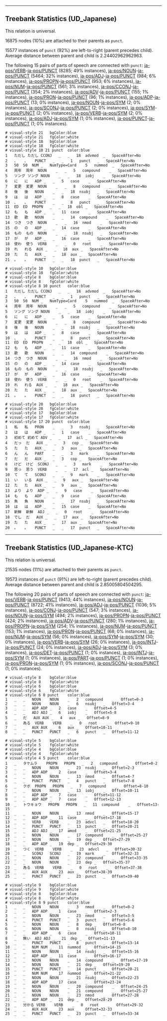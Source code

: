 

--------------------------------------------------------------------------------

## Treebank Statistics (UD_Japanese)

This relation is universal.

16875 nodes (10%) are attached to their parents as `punct`.

15577 instances of `punct` (92%) are left-to-right (parent precedes child).
Average distance between parent and child is 2.24402962962963.

The following 15 pairs of parts of speech are connected with `punct`: [ja-pos/VERB]()-[ja-pos/PUNCT]() (8285; 49% instances), [ja-pos/NOUN]()-[ja-pos/PUNCT]() (5464; 32% instances), [ja-pos/ADJ]()-[ja-pos/PUNCT]() (984; 6% instances), [ja-pos/PROPN]()-[ja-pos/PUNCT]() (953; 6% instances), [ja-pos/NUM]()-[ja-pos/PUNCT]() (561; 3% instances), [ja-pos/CCONJ]()-[ja-pos/PUNCT]() (354; 2% instances), [ja-pos/ADV]()-[ja-pos/PUNCT]() (155; 1% instances), [ja-pos/PRON]()-[ja-pos/PUNCT]() (96; 1% instances), [ja-pos/ADP]()-[ja-pos/PUNCT]() (13; 0% instances), [ja-pos/NOUN]()-[ja-pos/SYM]() (2; 0% instances), [ja-pos/SCONJ]()-[ja-pos/PUNCT]() (2; 0% instances), [ja-pos/SYM]()-[ja-pos/PUNCT]() (2; 0% instances), [ja-pos/VERB]()-[ja-pos/SYM]() (2; 0% instances), [ja-pos/ADJ]()-[ja-pos/SYM]() (1; 0% instances), [ja-pos/PUNCT]()-[ja-pos/PUNCT]() (1; 0% instances).


~~~ conllu
# visual-style 21	bgColor:blue
# visual-style 21	fgColor:white
# visual-style 18	bgColor:blue
# visual-style 18	fgColor:white
# visual-style 18 21 punct	color:blue
1	ただし	ただし	CCONJ	_	_	18	advmod	_	SpaceAfter=No
2	、	、	PUNCT	_	_	1	punct	_	SpaceAfter=No
3	50	50	NUM	_	NumType=Card	5	nummod	_	SpaceAfter=No
4	周年	周年	NOUN	_	_	5	compound	_	SpaceAfter=No
5	ソング	ソング	NOUN	_	_	18	iobj	_	SpaceAfter=No
6	に	に	ADP	_	_	5	case	_	SpaceAfter=No
7	変更	変更	NOUN	_	_	8	compound	_	SpaceAfter=No
8	後	後	NOUN	_	_	18	nsubj	_	SpaceAfter=No
9	は	は	ADP	_	_	8	case	_	SpaceAfter=No
10	、	、	PUNCT	_	_	8	punct	_	SpaceAfter=No
11	ED	ED	PROPN	_	_	18	obl	_	SpaceAfter=No
12	も	も	ADP	_	_	11	case	_	SpaceAfter=No
13	歌	歌	NOUN	_	_	14	compound	_	SpaceAfter=No
14	つき	つき	NOUN	_	_	16	nmod	_	SpaceAfter=No
15	の	の	ADP	_	_	14	case	_	SpaceAfter=No
16	もの	もの	NOUN	_	_	18	nsubj	_	SpaceAfter=No
17	が	が	ADP	_	_	16	case	_	SpaceAfter=No
18	使わ	使う	VERB	_	_	0	root	_	SpaceAfter=No
19	れ	れる	AUX	_	_	18	aux	_	SpaceAfter=No
20	た	た	AUX	_	_	18	aux	_	SpaceAfter=No
21	。	。	PUNCT	_	_	18	punct	_	SpaceAfter=No

~~~


~~~ conllu
# visual-style 10	bgColor:blue
# visual-style 10	fgColor:white
# visual-style 8	bgColor:blue
# visual-style 8	fgColor:white
# visual-style 8 10 punct	color:blue
1	ただし	ただし	CCONJ	_	_	18	advmod	_	SpaceAfter=No
2	、	、	PUNCT	_	_	1	punct	_	SpaceAfter=No
3	50	50	NUM	_	NumType=Card	5	nummod	_	SpaceAfter=No
4	周年	周年	NOUN	_	_	5	compound	_	SpaceAfter=No
5	ソング	ソング	NOUN	_	_	18	iobj	_	SpaceAfter=No
6	に	に	ADP	_	_	5	case	_	SpaceAfter=No
7	変更	変更	NOUN	_	_	8	compound	_	SpaceAfter=No
8	後	後	NOUN	_	_	18	nsubj	_	SpaceAfter=No
9	は	は	ADP	_	_	8	case	_	SpaceAfter=No
10	、	、	PUNCT	_	_	8	punct	_	SpaceAfter=No
11	ED	ED	PROPN	_	_	18	obl	_	SpaceAfter=No
12	も	も	ADP	_	_	11	case	_	SpaceAfter=No
13	歌	歌	NOUN	_	_	14	compound	_	SpaceAfter=No
14	つき	つき	NOUN	_	_	16	nmod	_	SpaceAfter=No
15	の	の	ADP	_	_	14	case	_	SpaceAfter=No
16	もの	もの	NOUN	_	_	18	nsubj	_	SpaceAfter=No
17	が	が	ADP	_	_	16	case	_	SpaceAfter=No
18	使わ	使う	VERB	_	_	0	root	_	SpaceAfter=No
19	れ	れる	AUX	_	_	18	aux	_	SpaceAfter=No
20	た	た	AUX	_	_	18	aux	_	SpaceAfter=No
21	。	。	PUNCT	_	_	18	punct	_	SpaceAfter=No

~~~


~~~ conllu
# visual-style 20	bgColor:blue
# visual-style 20	fgColor:white
# visual-style 17	bgColor:blue
# visual-style 17	fgColor:white
# visual-style 17 20 punct	color:blue
1	私	私	PRON	_	_	3	nsubj	_	SpaceAfter=No
2	は	は	ADP	_	_	1	case	_	SpaceAfter=No
3	初めて	初めて	ADV	_	_	17	acl	_	SpaceAfter=No
4	だっ	だ	AUX	_	_	3	cop	_	SpaceAfter=No
5	た	た	AUX	_	_	3	aux	_	SpaceAfter=No
6	ん	ん	PART	_	_	3	mark	_	SpaceAfter=No
7	だ	だ	AUX	_	_	3	cop	_	SpaceAfter=No
8	けど	けど	SCONJ	_	_	3	mark	_	SpaceAfter=No
9	思っ	思う	VERB	_	_	17	acl	_	SpaceAfter=No
10	て	て	SCONJ	_	_	9	mark	_	SpaceAfter=No
11	い	いる	AUX	_	_	9	aux	_	SpaceAfter=No
12	た	た	AUX	_	_	9	aux	_	SpaceAfter=No
13	より	より	ADP	_	_	9	case	_	SpaceAfter=No
14	も	も	ADP	_	_	9	case	_	SpaceAfter=No
15	魚	魚	NOUN	_	_	17	nsubj	_	SpaceAfter=No
16	は	は	ADP	_	_	15	case	_	SpaceAfter=No
17	新鮮	新鮮	ADJ	_	_	0	root	_	SpaceAfter=No
18	でし	だ	AUX	_	_	17	aux	_	SpaceAfter=No
19	た	た	AUX	_	_	17	aux	_	SpaceAfter=No
20	。	。	PUNCT	_	_	17	punct	_	SpaceAfter=No

~~~




--------------------------------------------------------------------------------

## Treebank Statistics (UD_Japanese-KTC)

This relation is universal.

21535 nodes (11%) are attached to their parents as `punct`.

19573 instances of `punct` (91%) are left-to-right (parent precedes child).
Average distance between parent and child is 2.85005804504295.

The following 20 pairs of parts of speech are connected with `punct`: [ja-pos/VERB]()-[ja-pos/PUNCT]() (9413; 44% instances), [ja-pos/NOUN]()-[ja-pos/PUNCT]() (8722; 41% instances), [ja-pos/ADJ]()-[ja-pos/PUNCT]() (1036; 5% instances), [ja-pos/CONJ]()-[ja-pos/PUNCT]() (547; 3% instances), [ja-pos/NOUN]()-[ja-pos/SYM]() (494; 2% instances), [ja-pos/PROPN]()-[ja-pos/PUNCT]() (424; 2% instances), [ja-pos/ADV]()-[ja-pos/PUNCT]() (280; 1% instances), [ja-pos/PROPN]()-[ja-pos/SYM]() (254; 1% instances), [ja-pos/NUM]()-[ja-pos/PUNCT]() (153; 1% instances), [ja-pos/PRON]()-[ja-pos/PUNCT]() (68; 0% instances), [ja-pos/NUM]()-[ja-pos/SYM]() (56; 0% instances), [ja-pos/SYM]()-[ja-pos/SYM]() (30; 0% instances), [ja-pos/VERB]()-[ja-pos/SYM]() (26; 0% instances), [ja-pos/INTJ]()-[ja-pos/PUNCT]() (24; 0% instances), [ja-pos/ADJ]()-[ja-pos/SYM]() (3; 0% instances), [ja-pos/DET]()-[ja-pos/PUNCT]() (1; 0% instances), [ja-pos/INTJ]()-[ja-pos/SYM]() (1; 0% instances), [ja-pos/PART]()-[ja-pos/PUNCT]() (1; 0% instances), [ja-pos/PRON]()-[ja-pos/SYM]() (1; 0% instances), [ja-pos/SCONJ]()-[ja-pos/PUNCT]() (1; 0% instances).


~~~ conllu
# visual-style 8	bgColor:blue
# visual-style 8	fgColor:white
# visual-style 6	bgColor:blue
# visual-style 6	fgColor:white
# visual-style 6 8 punct	color:blue
1	_	_	NOUN	NOUN	_	2	compound	_	Offset=0-3
2	_	_	NOUN	NOUN	_	6	nsubj	_	Offset=3-4
3	_	_	ADP	ADP	_	2	case	_	Offset=4-5
4	_	_	ADJ	ADJ	_	6	iobj	_	Offset=5-8
5	_	だ	AUX	AUX	_	4	aux	_	Offset=8-9
6	_	為る	VERB	VERB	_	0	root	_	Offset=9-10
7	_	_	AUX	AUX	_	6	aux	_	Offset=10-11
8	_	_	PUNCT	PUNCT	_	6	punct	_	Offset=11-12

~~~


~~~ conllu
# visual-style 5	bgColor:blue
# visual-style 5	fgColor:white
# visual-style 4	bgColor:blue
# visual-style 4	fgColor:white
# visual-style 4 5 punct	color:blue
1	_	タケムラ	PROPN	PROPN	_	2	compound	_	Offset=0-2
2	_	_	NOUN	NOUN	_	23	nsubj	_	Offset=2-3
3	_	_	ADP	ADP	_	2	case	_	Offset=3-4
4	_	_	NOUN	NOUN	_	13	nmod	_	Offset=4-7
5	_	_	PUNCT	PUNCT	_	4	punct	_	Offset=7-8
6	_	クボ	PROPN	PROPN	_	7	compound	_	Offset=8-10
7	_	_	NOUN	NOUN	_	13	iobj	_	Offset=10-11
8	_	_	ADP	ADP	_	7	case	_	Offset=11-12
9	_	_	ADP	ADP	_	7	case	_	Offset=12-13
10	_	トウキョウ	PROPN	PROPN	_	11	compound	_	Offset=13-15
11	_	_	NOUN	NOUN	_	13	nmod	_	Offset=15-17
12	_	_	ADP	ADP	_	11	case	_	Offset=17-18
13	_	_	VERB	VERB	_	23	advcl	_	Offset=18-20
14	_	_	PUNCT	PUNCT	_	13	punct	_	Offset=20-21
15	_	_	ADJ	ADJ	_	17	amod	_	Offset=21-25
16	_	_	NOUN	NOUN	_	17	compound	_	Offset=25-27
17	_	_	NOUN	NOUN	_	19	dep	_	Offset=27-29
18	_	_	ADP	ADP	_	19	dep	_	Offset=29-30
19	_	つく	VERB	VERB	_	23	advcl	_	Offset=30-32
20	_	_	SCONJ	SCONJ	_	19	mark	_	Offset=32-33
21	_	_	NOUN	NOUN	_	22	compound	_	Offset=33-35
22	_	_	NOUN	NOUN	_	23	dep	_	Offset=35-37
23	_	為る	VERB	VERB	_	0	root	_	Offset=37-38
24	_	_	AUX	AUX	_	23	aux	_	Offset=38-39
25	_	_	PUNCT	PUNCT	_	23	punct	_	Offset=39-40

~~~


~~~ conllu
# visual-style 9	bgColor:blue
# visual-style 9	fgColor:white
# visual-style 8	bgColor:blue
# visual-style 8	fgColor:white
# visual-style 8 9 punct	color:blue
1	_	_	NOUN	NOUN	_	3	nmod	_	Offset=0-2
2	_	_	ADP	ADP	_	1	case	_	Offset=2-3
3	_	_	NOUN	NOUN	_	23	nmod	_	Offset=3-5
4	_	_	PUNCT	PUNCT	_	3	punct	_	Offset=5-6
5	_	_	NOUN	NOUN	_	8	dep	_	Offset=6-8
6	_	_	NOUN	NOUN	_	8	nsubj	_	Offset=8-10
7	_	_	ADP	ADP	_	6	case	_	Offset=10-11
8	_	無い	ADJ	ADJ	_	21	dep	_	Offset=11-13
9	_	_	PUNCT	PUNCT	_	8	punct	_	Offset=13-14
10	_	_	NUM	NUM	_	11	nummod	_	Offset=14-15
11	_	_	NOUN	NOUN	_	14	nsubj	_	Offset=15-16
12	_	_	ADP	ADP	_	11	case	_	Offset=16-17
13	_	_	NOUN	NOUN	_	14	compound	_	Offset=17-19
14	_	_	NOUN	NOUN	_	21	dep	_	Offset=19-20
15	_	_	PUNCT	PUNCT	_	14	punct	_	Offset=20-21
16	_	_	NUM	NUM	_	17	nummod	_	Offset=21-22
17	_	_	NOUN	NOUN	_	21	nsubj	_	Offset=22-23
18	_	_	ADP	ADP	_	17	case	_	Offset=23-24
19	_	_	NOUN	NOUN	_	20	compound	_	Offset=24-25
20	_	_	NOUN	NOUN	_	21	compound	_	Offset=25-27
21	_	_	NOUN	NOUN	_	23	nmod	_	Offset=27-28
22	_	_	ADP	ADP	_	21	dep	_	Offset=28-29
23	_	分かる	VERB	VERB	_	0	root	_	Offset=29-32
24	_	_	AUX	AUX	_	23	aux	_	Offset=32-33
25	_	_	PUNCT	PUNCT	_	23	punct	_	Offset=33-34

~~~


